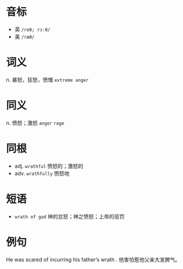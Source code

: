 # 音标

- 英 `/rɒθ; rɔːθ/`
- 美 `/ræθ/`

# 词义

n. 暴怒，狂怒，愤慨
`extreme anger`

# 同义

n. 愤怒；激怒
`anger` `rage`

# 同根

- adj. `wrathful` 愤怒的；激怒的
- adv. `wrathfully` 愤怒地

# 短语

- `wrath of god` 神的忿怒；神之愤怒；上帝的惩罚

# 例句

He was scared of incurring his father’s wrath .
他害怕惹他父亲大发脾气。


